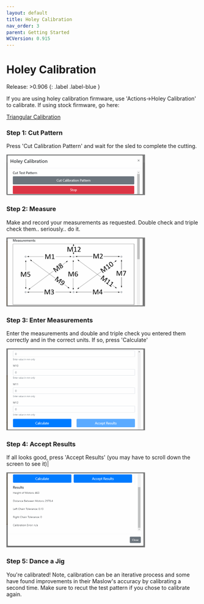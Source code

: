 ```yaml
---
layout: default
title: Holey Calibration
nav_order: 3
parent: Getting Started
WCVersion: 0.915
---
```

# Holey Calibration

Release: >0.906
{: .label .label-blue }

If you are using holey calibration firmware, use 'Actions->Holey Calibration' to calibrate.  If using stock firmware, go here:
 
 [Triangular Calibration](GettingStarted/triangularCalibration.md)

### Step 1: Cut Pattern 

Press 'Cut Calibration Pattern' and wait for the sled to complete the cutting.

![Cut Pattern](../assets/holeyCalibration/cutPattern.png)


### Step 2: Measure
 
Make and record your measurements as requested.  Double check and triple check them.. seriously.. do it.

![Enter Measurements](../assets/holeyCalibration/measurements.png)


### Step 3: Enter Measurements

Enter the measurements and double and triple check you entered them correctly and in the correct units.  If so, press 'Calculate'

![Enter Measurements](../assets/holeyCalibration/calculate.png)


### Step 4: Accept Results

If all looks good, press 'Accept Results' (you may have to scroll down the screen to see it)|

![Enter Measurements](../assets/holeyCalibration/acceptResults.png)

### Step 5: Dance a Jig

You're calibrated!  Note, calibration can be an iterative process and some have found improvements in their Maslow's accuracy by calibrating a second time.  Make sure to recut the test pattern if you chose to calibrate again.
